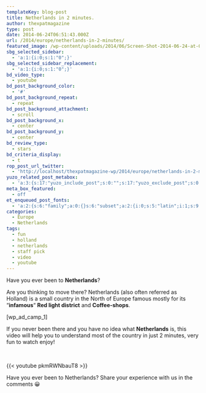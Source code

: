 ```yaml
---
templateKey: blog-post
title: Netherlands in 2 minutes.
author: thexpatmagazine
type: post
date: 2014-06-24T06:51:43.000Z
url: /2014/europe/netherlands-in-2-minutes/
featured_image: /wp-content/uploads/2014/06/Screen-Shot-2014-06-24-at-08.49.33.png
sbg_selected_sidebar:
  - 'a:1:{i:0;s:1:"0";}'
sbg_selected_sidebar_replacement:
  - 'a:1:{i:0;s:1:"0";}'
bd_video_type:
  - youtube
bd_post_background_color:
  - '#'
bd_post_background_repeat:
  - repeat
bd_post_background_attachment:
  - scroll
bd_post_background_x:
  - center
bd_post_background_y:
  - center
bd_review_type:
  - stars
bd_criteria_display:
  - t
rop_post_url_twitter:
  - 'http://localhost/thexpatmagazine-wp/2014/europe/netherlands-in-2-minutes/?utm_source=ReviveOldPost&utm_medium=social&utm_campaign=ReviveOldPost'
yuzo_related_post_metabox:
  - 'a:3:{s:17:"yuzo_include_post";s:0:"";s:17:"yuzo_exclude_post";s:0:"";s:21:"yuzo_disabled_related";N;}'
meta_box_featured:
  - off
et_enqueued_post_fonts:
  - 'a:2:{s:6:"family";a:0:{}s:6:"subset";a:2:{i:0;s:5:"latin";i:1;s:9:"latin-ext";}}'
categories:
  - Europe
  - Netherlands
tags:
  - fun
  - holland
  - netherlands
  - staff pick
  - video
  - youtube
---
```


Have you ever been to **Netherlands**?

Are you thinking to move there? Netherlands (also often referred as Holland) is a small country in the North of Europe famous mostly for its &#8220;**infamous**&#8220; **Red light district** and **Coffee-shops**.

[wp\_ad\_camp_1]

If you never been there and you have no idea what **Netherlands** is, this video will help you to understand most of the country in just 2 minutes, very fun to watch enjoy!

&nbsp;

{{< youtube pkmRWNbauT8 >}}

Have you ever been to Netherlands? Share your experience with us in the comments 😀

&nbsp;
